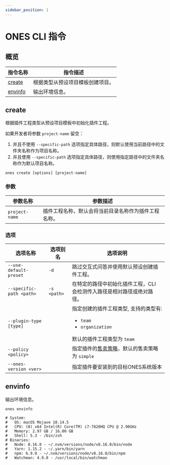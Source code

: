 ```yaml
---
sidebar_position: 1
---
```


# ONES CLI 指令

## 概览

| 指令名称            | 指令描述                         |
| ------------------- | -------------------------------- |
| [create](#create)   | 根据类型从预设项目模板创建项目。 |
| [envinfo](#envinfo) | 输出环境信息。                   |

## create

根据插件工程类型从预设项目模板中初始化插件工程。

如果开发者将参数 `project-name` 留空：

1. 并且不使用 `--specific-path` 选项指定具体路径，则默认使用当前路径中的文件夹名称作为项目名称。
2. 并且使用 `--specific-path` 选项指定具体路径，则使用指定路径中的文件夹名称作为默认项目名称。

```shell
ones create [options] [project-name]
```

### 参数

| 参数名称       | 参数描述                                             |
| -------------- | ---------------------------------------------------- |
| `project-name` | 插件工程名称，默认会将当前目录名称作为插件工程名称。 |

### 选项

| 选项名称                 | 选项别名    | 选项说明                                                                                                          |
| ------------------------ | ----------- | ----------------------------------------------------------------------------------------------------------------- |
| `--use-default-preset`   | `-d`        | 跳过交互式问答并使用默认预设创建插件工程。                                                                        |
| `--specific-path <path>` | `-s <path>` | 在特定的路径中初始化插件工程，CLI 会检测传入路径是相对路径或绝对路径。                                            |
| `--plugin-type [type]`   |             | 指定创建的插件工程类型, 支持的类型有: <ul><li>`team`</li><li>`organization`</li></ul> 默认的插件工程类型为 `team` |
| `--policy <policy>`      |             | 指定插件的[售卖策略](../../guide/policy.mdx)，默认的售卖策略为 `simple`                                           |
| `--ones-version <ver>`   |             | 指定插件要安装到的目标ONES系统版本                                                                                |

## envinfo

输出环境信息。

```shell
ones envinfo

# System:
#   OS: macOS Mojave 10.14.5
#   CPU: (8) x64 Intel(R) Core(TM) i7-7820HQ CPU @ 2.90GHz
#   Memory: 2.97 GB / 16.00 GB
#   Shell: 5.3 - /bin/zsh
# Binaries:
#   Node: 8.16.0 - ~/.nvm/versions/node/v8.16.0/bin/node
#   Yarn: 1.15.2 - ~/.yarn/bin/yarn
#   npm: 6.9.0 - ~/.nvm/versions/node/v8.16.0/bin/npm
#   Watchman: 4.9.0 - /usr/local/bin/watchman
```
